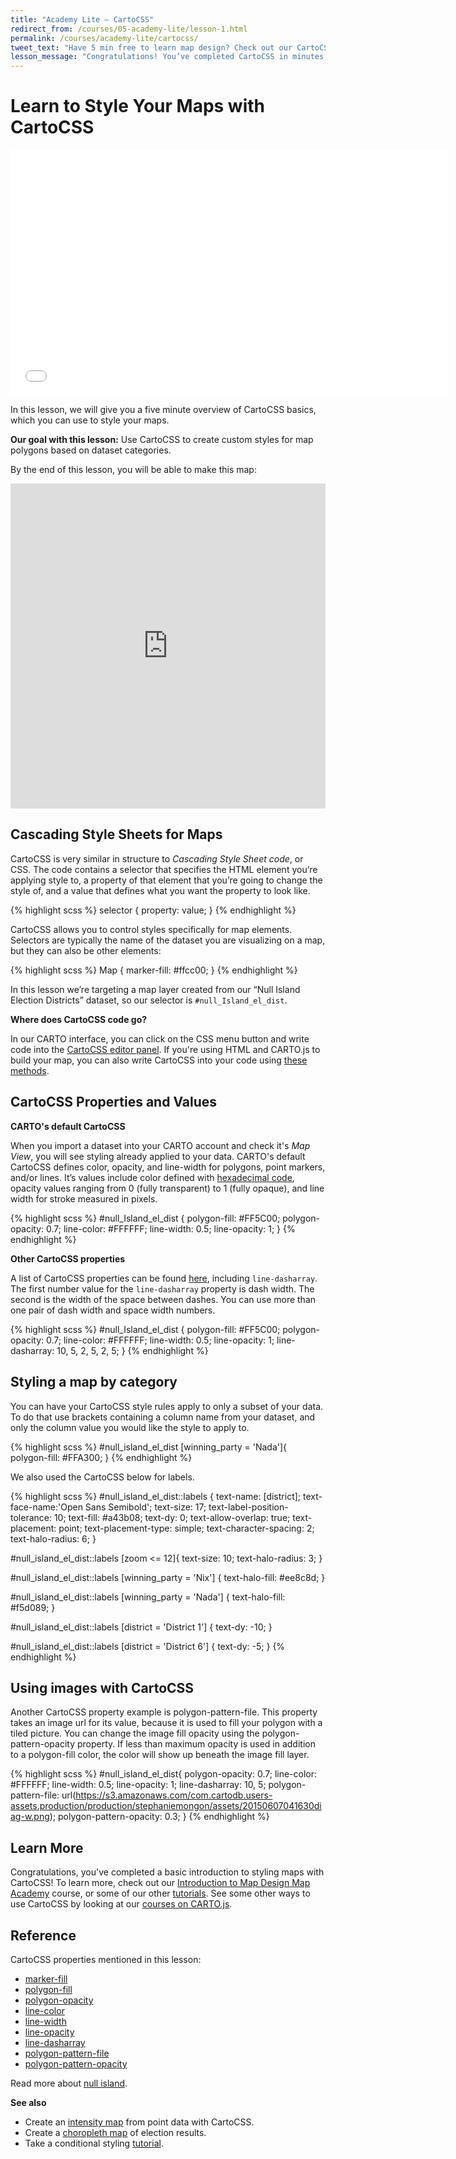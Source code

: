 ```yaml
---
title: "Academy Lite — CartoCSS"
redirect_from: /courses/05-academy-lite/lesson-1.html
permalink: /courses/academy-lite/cartocss/
tweet_text: "Have 5 min free to learn map design? Check out our CartoCSS Basics. @cartoDB"
lesson_message: "Congratulations! You’ve completed CartoCSS in minutes, and know how to style your maps with code now!"
---
```

# Learn to Style Your Maps with CartoCSS

<p><iframe src="//player.vimeo.com/video/130347084" width="700" height="393" frameborder="0"> </iframe></p>

In this lesson, we will give you a five minute overview of CartoCSS basics, which you can use to style your maps.

**Our goal with this lesson:** Use CartoCSS to create custom styles for map polygons based on dataset categories.

By the end of this lesson, you will be able to make this map:

<iframe width='100%' height='520' frameborder='0' src='https://documentation.carto.com/viz/800cd86a-0ec2-11e5-88c1-0e018d66dc29/embed_map' allowfullscreen webkitallowfullscreen mozallowfullscreen oallowfullscreen msallowfullscreen></iframe>


## Cascading Style Sheets for Maps

CartoCSS is very similar in structure to _Cascading Style Sheet code_, or CSS. The code contains a selector that specifies the HTML element you’re applying style to, a property of that element that you’re going to change the style of, and a value that defines what you want the property to look like.

{% highlight scss %}
selector {
  property: value;
}
{% endhighlight %}

CartoCSS allows you to control styles specifically for map elements. Selectors are typically the name of the dataset you are visualizing on a map, but they can also be other elements: 

{% highlight scss %}
Map {
  marker-fill: #ffcc00;
}
{% endhighlight %}

In this lesson we’re targeting a map layer created from our “Null Island Election Districts” dataset, so our selector is `#null_Island_el_dist`.

**Where does CartoCSS code go?**

In our CARTO interface, you can click on the CSS menu button and write code into the [CartoCSS editor panel](https://carto.com/docs/cartodb-editor/maps/#cartocss). If you're using HTML and CARTO.js to build your map, you can also write CartoCSS into your code using [these methods](/courses/cartojs-ground-up/basic-interactivity/#cartocss-strings-in-javascript).


## CartoCSS Properties and Values

**CARTO's default CartoCSS**

When you import a dataset into your CARTO account and check it's _Map View_, you will see styling already applied to your data. CARTO's default CartoCSS defines color, opacity, and line-width for polygons, point markers, and/or lines. It’s values include color defined with [hexadecimal code](http://www.htmlgoodies.com/tutorials/colors/article.php/3478951), opacity values ranging from 0 (fully transparent) to 1 (fully opaque), and line width for stroke measured in pixels.

{% highlight scss %}
#null_Island_el_dist {
  polygon-fill: #FF5C00;
  polygon-opacity: 0.7;
  line-color: #FFFFFF;
  line-width: 0.5;
  line-opacity: 1;
}
{% endhighlight %}

**Other CartoCSS properties**

A list of CartoCSS properties can be found [here](https://carto.com/docs/cartodb-platform/cartocss/properties/), including `line-dasharray`. The first number value for the `line-dasharray` property is dash width. The second is the width of the space between dashes. You can use more than one pair of dash width and space width numbers.

{% highlight scss %}
#null_Island_el_dist {
  polygon-fill: #FF5C00;
  polygon-opacity: 0.7;
  line-color: #FFFFFF;
  line-width: 0.5;
  line-opacity: 1;
  line-dasharray: 10, 5, 2, 5, 2, 5;
}
{% endhighlight %}


## Styling a map by category

You can have your CartoCSS style rules apply to only a subset of your data. To do that use brackets containing a column name from your dataset, and only the column value you would like the style to apply to.

{% highlight scss %}
#null_island_el_dist [winning_party = 'Nada']{
  polygon-fill: #FFA300;
}
{% endhighlight %}

We also used the CartoCSS below for labels.

{% highlight scss %}
#null_island_el_dist::labels {
  text-name: [district];
  text-face-name:'Open Sans Semibold';
  text-size: 17;
  text-label-position-tolerance: 10;
  text-fill: #a43b08;
  text-dy: 0;
  text-allow-overlap: true;
  text-placement: point;
  text-placement-type: simple;
  text-character-spacing: 2;
  text-halo-radius: 6;
}

#null_island_el_dist::labels [zoom <= 12]{
  text-size: 10;
  text-halo-radius: 3;
}

#null_island_el_dist::labels [winning_party = 'Nix'] {
  text-halo-fill: #ee8c8d;
}

#null_island_el_dist::labels [winning_party = 'Nada'] {
  text-halo-fill: #f5d089;
}

#null_island_el_dist::labels [district = 'District 1'] {
  text-dy: -10;
}

#null_island_el_dist::labels [district = 'District 6'] {
  text-dy: -5;
}
{% endhighlight %}


## Using images with CartoCSS

Another CartoCSS property example is polygon-pattern-file. This property takes an image url for its value, because it is used to fill your polygon with a tiled picture. You can change the image fill opacity using the polygon-pattern-opacity property. If less than maximum opacity is used in addition to a polygon-fill color, the color will show up beneath the image fill layer. 

{% highlight scss %}
#null_island_el_dist{
  polygon-opacity: 0.7;
  line-color: #FFFFFF;
  line-width: 0.5;
  line-opacity: 1;
  line-dasharray: 10, 5;
  polygon-pattern-file: url(https://s3.amazonaws.com/com.cartodb.users-assets.production/production/stephaniemongon/assets/20150607041630diag-w.png);
  polygon-pattern-opacity: 0.3;
}
{% endhighlight %}


## Learn More

Congratulations, you've completed a basic introduction to styling maps with CartoCSS! To learn more, check out our [Introduction to Map Design Map Academy](/courses/design-for-beginners/) course, or some of our other [tutorials](https://carto.com/docs/tutorials/conditional_styling/). See some other ways to use CartoCSS by looking at our [courses on CARTO.js](/courses/cartojs-ground-up/basic-interactivity/).


## Reference

CartoCSS properties mentioned in this lesson:

+ [marker-fill](https://carto.com/docs/cartodb-platform/cartocss/properties/#marker-fill-color)
+ [polygon-fill](https://carto.com/docs/cartodb-platform/cartocss/properties/#polygon-fill-color)
+ [polygon-opacity](https://carto.com/docs/cartodb-platform/cartocss/properties/#polygon-opacity-float)
+ [line-color](https://carto.com/docs/cartodb-platform/cartocss/properties/#line-color-color)
+ [line-width](https://carto.com/docs/cartodb-platform/cartocss/properties/#line-width-float)
+ [line-opacity](https://carto.com/docs/cartodb-platform/cartocss/properties/#line-opacity-float)
+ [line-dasharray](https://carto.com/docs/cartodb-platform/cartocss/properties/#line-dasharray-numbers)
+ [polygon-pattern-file](https://carto.com/docs/cartodb-platform/cartocss/properties/#polygon-pattern-file-uri)
+ [polygon-pattern-opacity](https://carto.com/docs/cartodb-platform/cartocss/properties/#polygon-pattern-opacity-float)

Read more about [null island](http://en.wikipedia.org/wiki/Null_Island).

**See also**

* Create an [intensity map](https://carto.com/docs/tutorials/intensity_map/) from point data with CartoCSS. 
* Create a [choropleth map](https://carto.com/docs/tutorials/electoral_map/) of election results.
* Take a conditional styling [tutorial](https://carto.com/docs/tutorials/conditional_styling/).

